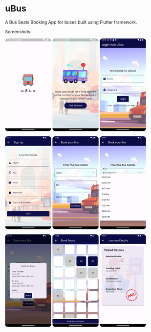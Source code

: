 # uBus

A Bus Seats Booking App for buses built using Flutter framework.

Screenshots:

<img src="https://github.com/Chemilas/Bus-Seats-Booking-App/blob/main/screenshots/Screenshot_0.png" width=30% height=30%> <img src="https://github.com/Chemilas/Bus-Seats-Booking-App/blob/main/screenshots/Screenshot_1.png" width=30% height=30%> <img src="https://github.com/Chemilas/Bus-Seats-Booking-App/blob/main/screenshots/Screenshot_2.png" width=30% height=30%>

<img src="https://github.com/Chemilas/Bus-Seats-Booking-App/blob/main/screenshots/Screenshot_3.png" width=30% height=30%> <img src="https://github.com/Chemilas/Bus-Seats-Booking-App/blob/main/screenshots/Screenshot_4.png" width=30% height=30%> <img src="https://github.com/Chemilas/Bus-Seats-Booking-App/blob/main/screenshots/Screenshot_5.png" width=30% height=30%>

<img src="https://github.com/Chemilas/Bus-Seats-Booking-App/blob/main/screenshots/Screenshot_6.png" width=30% height=30%> <img src="https://github.com/Chemilas/Bus-Seats-Booking-App/blob/main/screenshots/Screenshot_7.png" width=30% height=30%> <img src="https://github.com/Chemilas/Bus-Seats-Booking-App/blob/main/screenshots/Screenshot_8.png" width=30% height=30%>



